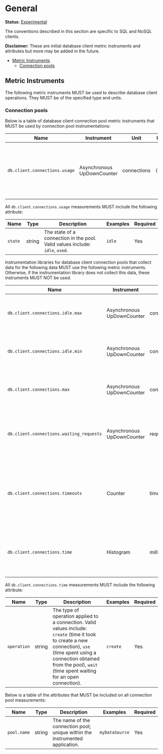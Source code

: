 # General

**Status**: [Experimental](../../document-status.md)

The conventions described in this section are specific to SQL and NoSQL clients.

**Disclaimer:** These are initial database client metric instruments and attributes but more may be added in the future.

<!-- Re-generate TOC with `markdown-toc --no-first-h1 -i` -->

<!-- toc -->

- [Metric Instruments](#metric-instruments)
  * [Connection pools](#connection-pools)

<!-- tocstop -->

## Metric Instruments

The following metric instruments MUST be used to describe database client operations. They MUST be of the specified type
and units.

### Connection pools

Below is a table of database client connection pool metric instruments that MUST be used by connection pool
instrumentations:

| Name                          | Instrument                 | Unit        | Unit ([UCUM](README.md#instrument-units)) | Description                                                                               |
|-------------------------------|----------------------------|-------------|-------------------------------------------|-------------------------------------------------------------------------------------------|
| `db.client.connections.usage` | Asynchronous UpDownCounter | connections | `{connections}`                           | The number of connections that are currently in state described by the `state` attribute. |

All `db.client.connections.usage` measurements MUST include the following attribute:

| Name    | Type   | Description                                                                  | Examples | Required |
|---------|--------|------------------------------------------------------------------------------|----------|----------|
| `state` | string | The state of a connection in the pool. Valid values include: `idle`, `used`. | `idle`   | Yes      |

Instrumentation libraries for database client connection pools that collect data for the following data MUST use the
following metric instruments. Otherwise, if the instrumentation library does not collect this data, these instruments
MUST NOT be used.

| Name                                     | Instrument                 | Unit         | Unit ([UCUM](README.md#instrument-units)) | Description                                                                                                                                  |
|------------------------------------------|----------------------------|--------------|-------------------------------------------|----------------------------------------------------------------------------------------------------------------------------------------------|
| `db.client.connections.idle.max`         | Asynchronous UpDownCounter | connections  | `{connections}`                           | The maximum number of idle open connections allowed.                                                                                         |
| `db.client.connections.idle.min`         | Asynchronous UpDownCounter | connections  | `{connections}`                           | The minimum number of idle open connections allowed.                                                                                         |
| `db.client.connections.max`              | Asynchronous UpDownCounter | connections  | `{connections}`                           | The maximum number of open connections allowed.                                                                                              |
| `db.client.connections.waiting_requests` | Asynchronous UpDownCounter | requests     | `{requests}`                              | The number of pending requests for an open connection, cumulative for the entire pool.                                                       |
| `db.client.connections.timeouts`         | Counter                    | timeouts     | `{timeouts}`                              | The number of connection timeouts that have occurred trying to obtain a connection from the pool. |
| `db.client.connections.time`             | Histogram                  | milliseconds | `ms`                                      | The time it took to apply an operation described by the `operation` attribute.                                                               |

All `db.client.connections.time` measurements MUST include the following attribute:

| Name        | Type   | Description                                                                                                                                                                                                                                | Examples | Required |
|-------------|--------|--------------------------------------------------------------------------------------------------------------------------------------------------------------------------------------------------------------------------------------------|----------|----------|
| `operation` | string | The type of operation applied to a connection. Valid values include: `create` (time it took to create a new connection), `use` (time spent using a connection obtained from the pool), `wait` (time spent waiting for an open connection). | `create` | Yes      |

Below is a table of the attributes that MUST be included on all connection pool measurements:

| Name        | Type   | Description                                                                  | Examples       | Required |
|-------------|--------|------------------------------------------------------------------------------|----------------|----------|
| `pool.name` | string | The name of the connection pool; unique within the instrumented application. | `myDataSource` | Yes      |
